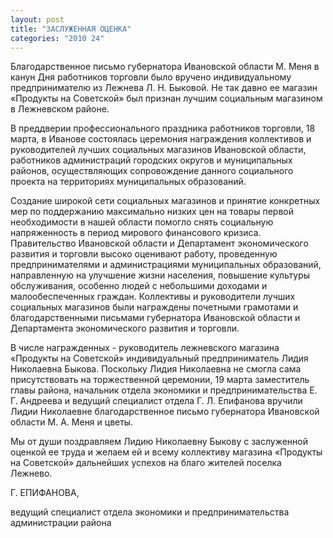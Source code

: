 ```yaml
---
layout: post
title: "ЗАСЛУЖЕННАЯ ОЦЕНКА"
categories: "2010 24"
---
```


Благодарственное письмо губернатора Ивановской области М. Меня в канун Дня работников торговли было вручено индивидуальному предпринимателю из Лежнева Л. Н. Быковой. Не так давно ее магазин «Продукты на Советской» был признан лучшим социальным магазином в Лежневском районе.

В преддверии профессионального праздника работников торговли, 18 марта, в Иванове состоялась церемония награждения коллективов и руководителей лучших социальных магазинов Ивановской области, работников администраций городских округов и муниципальных районов, осуществляющих сопровождение данного социального проекта на территориях муниципальных образований.

Создание широкой сети социальных магазинов и принятие конкретных мер по поддержанию максимально низких цен на товары первой необходимости в нашей области помогло снять социальную напряженность в период мирового финансового кризиса. Правительство Ивановской области и Департамент экономического развития и торговли высоко оценивают работу, проведенную предпринимателями и администрациями муниципальных образований, направленную на улучшение жизни населения, повышение культуры обслуживания, особенно людей с небольшими доходами и малообеспеченных граждан. Коллективы и руководители лучших социальных магазинов были награждены почетными грамотами и благодарственными письмами губернатора Ивановской области и Департамента экономического развития и торговли.

В числе награжденных - руководитель лежневского магазина «Продукты на Советской» индивидуальный предприниматель Лидия Николаевна Быкова. Поскольку Лидия Николаевна не смогла сама присутствовать на торжественной церемонии, 19 марта заместитель главы района, начальник отдела экономики и предпринимательства Е. Г. Андреева и ведущий специалист отдела Г. Л. Епифанова вручили Лидии Николаевне благодарственное письмо губернатора Ивановской области М. А. Меня и цветы.

Мы от души поздравляем Лидию Николаевну Быкову с заслуженной оценкой ее труда и желаем ей и всему коллективу магазина «Продукты на Советской» дальнейших успехов на благо жителей поселка Лежнево.

Г. ЕПИФАНОВА,

ведущий специалист отдела экономики и предпринимательства администрации района


